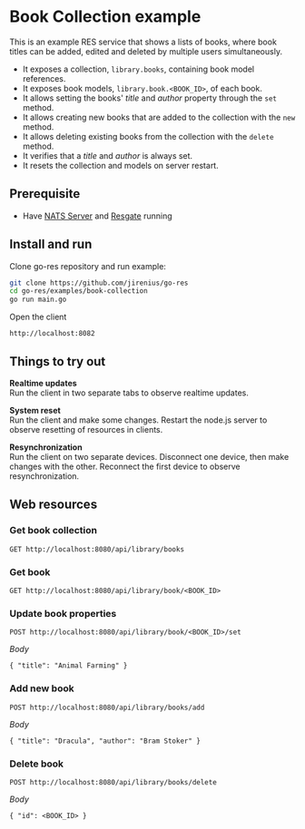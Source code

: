 # Book Collection example

This is an example RES service that shows a lists of books, where book titles can be added,
edited and deleted by multiple users simultaneously.
* It exposes a collection, `library.books`, containing book model references.
* It exposes book models, `library.book.<BOOK_ID>`, of each book.
* It allows setting the books' *title* and *author* property through the `set` method.
* It allows creating new books that are added to the collection with the `new` method.
* It allows deleting existing books from the collection with the `delete` method.
* It verifies that a *title* and *author* is always set.
* It resets the collection and models on server restart.

## Prerequisite

* Have [NATS Server](https://nats.io/download/nats-io/gnatsd/) and [Resgate](https://github.com/jirenius/resgate) running

## Install and run

Clone go-res repository and run example:
```bash
git clone https://github.com/jirenius/go-res
cd go-res/examples/book-collection
go run main.go
```

Open the client
```
http://localhost:8082
```

## Things to try out

**Realtime updates**  
Run the client in two separate tabs to observe realtime updates.

**System reset**  
Run the client and make some changes. Restart the node.js server to observe resetting of resources in clients.

**Resynchronization**  
Run the client on two separate devices. Disconnect one device, then make changes with the other. Reconnect the first device to observe resynchronization.


## Web resources

### Get book collection
```
GET http://localhost:8080/api/library/books
```

### Get book
```
GET http://localhost:8080/api/library/book/<BOOK_ID>
```

### Update book properties
```
POST http://localhost:8080/api/library/book/<BOOK_ID>/set
```
*Body*  
```
{ "title": "Animal Farming" }
```

### Add new book
```
POST http://localhost:8080/api/library/books/add
```
*Body*  
```
{ "title": "Dracula", "author": "Bram Stoker" }
```

### Delete book
```
POST http://localhost:8080/api/library/books/delete
```
*Body*  
```
{ "id": <BOOK_ID> }
```